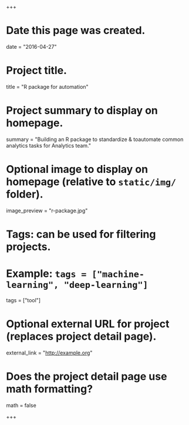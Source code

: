 +++
# Date this page was created.
date = "2016-04-27"

# Project title.
title = "R package for automation"

# Project summary to display on homepage.
summary = "Building an R package to standardize & toautomate common analytics tasks for Analytics team."

# Optional image to display on homepage (relative to `static/img/` folder).
image_preview = "r-package.jpg"

# Tags: can be used for filtering projects.
# Example: `tags = ["machine-learning", "deep-learning"]`
tags = ["tool"]

# Optional external URL for project (replaces project detail page).
external_link = "http://example.org"

# Does the project detail page use math formatting?
math = false

+++

